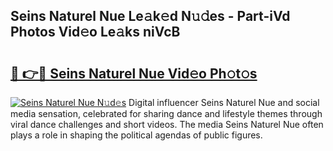 ## Seins Naturel Nue Le𝚊k𝚎d N𝚞𝚍es - Part-iVd Photos Vid𝚎o Le𝚊ks niVcB

# <h2><a href="http://fb9upmq.evod.top/?m=Seins+Naturel+Nue">🔗 👉🔴 Seins Naturel Nue Vid𝚎o Ph𝚘t𝚘s</a></h2>

[![Seins Naturel Nue N𝚞d𝚎s](https://i.imgur.com/8V9OHl7.gif)](http://fb9upmq.evod.top/?m=Seins+Naturel+Nue)
Digital influencer Seins Naturel Nue and social media sensation, celebrated for sharing dance and lifestyle themes through viral dance challenges and short videos. The media Seins Naturel Nue often plays a role in shaping the political agendas of public figures. 
